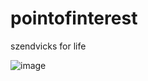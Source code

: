 # pointofinterest
szendvicks for life

![image](https://user-images.githubusercontent.com/70972591/156375259-71ba9136-557d-4833-bcc7-e80ed6353c83.png)
